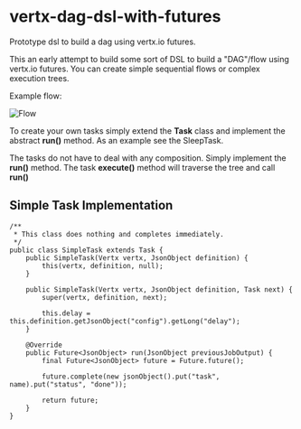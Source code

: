 # vertx-dag-dsl-with-futures
Prototype dsl to build a dag using vertx.io futures.

This an early attempt to build some sort of DSL to build a "DAG"/flow using vertx.io futures. You can create simple sequential flows or complex execution trees.

Example flow:

![Flow](
https://raw.githubusercontent.com/javadevmtl/vertx-dag-dsl-with-futures/master/flow.png)

To create your own tasks simply extend the **Task** class and implement the abstract **run()** method. As an example see the SleepTask.

The tasks do not have to deal with any composition. Simply implement the **run()** method. The task **execute()** method will traverse the tree and call **run()**

## Simple Task Implementation

```
/**
 * This class does nothing and completes immediately.
 */
public class SimpleTask extends Task {
    public SimpleTask(Vertx vertx, JsonObject definition) {
        this(vertx, definition, null);
    }

    public SimpleTask(Vertx vertx, JsonObject definition, Task next) {
        super(vertx, definition, next);

        this.delay = this.definition.getJsonObject("config").getLong("delay");
    }

    @Override
    public Future<JsonObject> run(JsonObject previousJobOutput) {
        final Future<JsonObject> future = Future.future();

        future.complete(new jsonObject().put("task", name).put("status", "done"));

        return future;
    }
}
```
